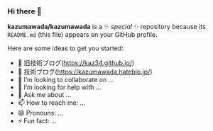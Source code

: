 ### Hi there 👋


**kazumawada/kazumawada** is a ✨ _special_ ✨ repository because its `README.md` (this file) appears on your GitHub profile.

Here are some ideas to get you started:

- 🔭 旧技術ブログ(https://kaz34.github.io/)
- 🌱 技術ブログ(https://kazumawada.hateblo.jp/)
- 👯 I’m looking to collaborate on ...
- 🤔 I’m looking for help with ...
- 💬 Ask me about ...
- 📫 How to reach me: ...
- 😄 Pronouns: ...
- ⚡ Fun fact: ...

